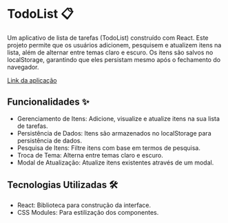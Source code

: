 # TodoList 📋

Um aplicativo de lista de tarefas (TodoList) construído com React. Este projeto permite que os usuários adicionem, pesquisem e atualizem itens na lista, além de alternar entre temas claro e escuro. Os itens são salvos no localStorage, garantindo que eles persistam mesmo após o fechamento do navegador.

[Link da aplicação](https://todolist0507.netlify.app/)

## Funcionalidades ✨

- Gerenciamento de Itens: Adicione, visualize e atualize itens na sua lista de tarefas.
- Persistência de Dados: Itens são armazenados no localStorage para persistência de dados.
- Pesquisa de Itens: Filtre itens com base em termos de pesquisa.
- Troca de Tema: Alterna entre temas claro e escuro.
- Modal de Atualização: Atualize itens existentes através de um modal.

## Tecnologias Utilizadas 🛠️

- React: Biblioteca para construção da interface.
- CSS Modules: Para estilização dos componentes.
